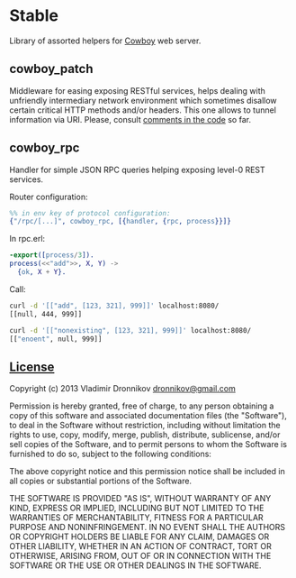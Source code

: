 Stable
==============

Library of assorted helpers for [Cowboy](https://github.com/extend/cowboy) web server.

cowboy_patch
--------------

Middleware for easing exposing RESTful services, helps dealing with unfriendly intermediary network environment which sometimes disallow certain critical HTTP methods and/or headers.
This one allows to tunnel information via URI.
Please, consult [comments in the code](src/cowboy_patch.erl#L9-18) so far. 

cowboy_rpc
--------------

Handler for simple JSON RPC queries helping exposing level-0 REST services.

Router configuration:
```erlang
%% in env key of protocol configuration:
{"/rpc/[...]", cowboy_rpc, [{handler, {rpc, process}}]}
```

In rpc.erl:
```erlang
-export([process/3]).
process(<<"add">>, X, Y) ->
  {ok, X + Y}.
```

Call:
```sh
curl -d '[["add", [123, 321], 999]]' localhost:8080/
[[null, 444, 999]]

curl -d '[["nonexisting", [123, 321], 999]]' localhost:8080/
[["enoent", null, 999]]
```

[License](LICENSE.txt)
-------

Copyright (c) 2013 Vladimir Dronnikov <dronnikov@gmail.com>

Permission is hereby granted, free of charge, to any person obtaining a copy of
this software and associated documentation files (the "Software"), to deal in
the Software without restriction, including without limitation the rights to
use, copy, modify, merge, publish, distribute, sublicense, and/or sell copies of
the Software, and to permit persons to whom the Software is furnished to do so,
subject to the following conditions:

The above copyright notice and this permission notice shall be included in all
copies or substantial portions of the Software.

THE SOFTWARE IS PROVIDED "AS IS", WITHOUT WARRANTY OF ANY KIND, EXPRESS OR
IMPLIED, INCLUDING BUT NOT LIMITED TO THE WARRANTIES OF MERCHANTABILITY, FITNESS
FOR A PARTICULAR PURPOSE AND NONINFRINGEMENT. IN NO EVENT SHALL THE AUTHORS OR
COPYRIGHT HOLDERS BE LIABLE FOR ANY CLAIM, DAMAGES OR OTHER LIABILITY, WHETHER
IN AN ACTION OF CONTRACT, TORT OR OTHERWISE, ARISING FROM, OUT OF OR IN
CONNECTION WITH THE SOFTWARE OR THE USE OR OTHER DEALINGS IN THE SOFTWARE.
